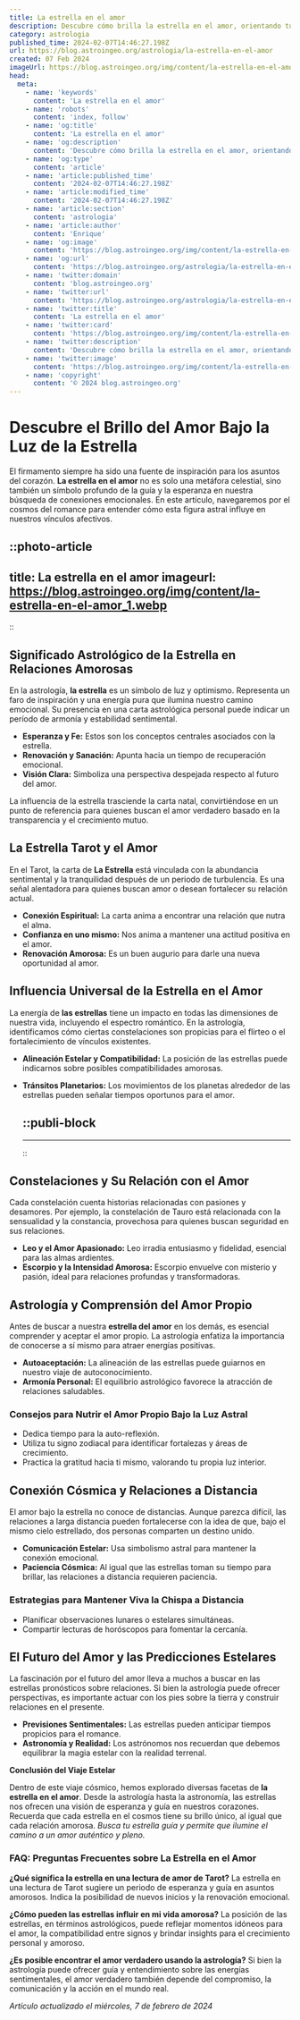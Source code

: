 ```yaml
---
title: La estrella en el amor
description: Descubre cómo brilla la estrella en el amor, orientando tus relaciones hacia la armonía y la felicidad genuina con consejos prácticos.
category: astrologia
published_time: 2024-02-07T14:46:27.198Z
url: https://blog.astroingeo.org/astrologia/la-estrella-en-el-amor
created: 07 Feb 2024
imageUrl: https://blog.astroingeo.org/img/content/la-estrella-en-el-amor_1.webp
head:
  meta:
    - name: 'keywords'
      content: 'La estrella en el amor'
    - name: 'robots'
      content: 'index, follow'
    - name: 'og:title'
      content: 'La estrella en el amor'
    - name: 'og:description'
      content: 'Descubre cómo brilla la estrella en el amor, orientando tus relaciones hacia la armonía y la felicidad genuina con consejos prácticos.'
    - name: 'og:type'
      content: 'article'
    - name: 'article:published_time'
      content: '2024-02-07T14:46:27.198Z'
    - name: 'article:modified_time'
      content: '2024-02-07T14:46:27.198Z'
    - name: 'article:section'
      content: 'astrologia'
    - name: 'article:author'
      content: 'Enrique'
    - name: 'og:image'
      content: 'https://blog.astroingeo.org/img/content/la-estrella-en-el-amor_1.webp'
    - name: 'og:url'
      content: 'https://blog.astroingeo.org/astrologia/la-estrella-en-el-amor'
    - name: 'twitter:domain'
      content: 'blog.astroingeo.org'
    - name: 'twitter:url'
      content: 'https://blog.astroingeo.org/astrologia/la-estrella-en-el-amor'
    - name: 'twitter:title'
      content: 'La estrella en el amor'
    - name: 'twitter:card'
      content: 'https://blog.astroingeo.org/img/content/la-estrella-en-el-amor_1.webp'
    - name: 'twitter:description'
      content: 'Descubre cómo brilla la estrella en el amor, orientando tus relaciones hacia la armonía y la felicidad genuina con consejos prácticos.'
    - name: 'twitter:image'
      content: 'https://blog.astroingeo.org/img/content/la-estrella-en-el-amor_1.webp'
    - name: 'copyright'
      content: '© 2024 blog.astroingeo.org'
---
```

# Descubre el Brillo del Amor Bajo la Luz de la Estrella

El firmamento siempre ha sido una fuente de inspiración para los asuntos del corazón. **La estrella en el amor** no es solo una metáfora celestial, sino también un símbolo profundo de la guía y la esperanza en nuestra búsqueda de conexiones emocionales. En este artículo, navegaremos por el cosmos del romance para entender cómo esta figura astral influye en nuestros vínculos afectivos.


::photo-article
---
title: La estrella en el amor
imageurl: https://blog.astroingeo.org/img/content/la-estrella-en-el-amor_1.webp
---
::


## Significado Astrológico de la Estrella en Relaciones Amorosas

En la astrología, **la estrella** es un símbolo de luz y optimismo. Representa un faro de inspiración y una energía pura que ilumina nuestro camino emocional. Su presencia en una carta astrológica personal puede indicar un período de armonía y estabilidad sentimental.

- **Esperanza y Fe:** Estos son los conceptos centrales asociados con la estrella.
- **Renovación y Sanación:** Apunta hacia un tiempo de recuperación emocional.
- **Visión Clara:** Simboliza una perspectiva despejada respecto al futuro del amor.

La influencia de la estrella trasciende la carta natal, convirtiéndose en un punto de referencia para quienes buscan el amor verdadero basado en la transparencia y el crecimiento mutuo.

## La Estrella Tarot y el Amor

En el Tarot, la carta de **La Estrella** está vinculada con la abundancia sentimental y la tranquilidad después de un periodo de turbulencia. Es una señal alentadora para quienes buscan amor o desean fortalecer su relación actual.

- **Conexión Espiritual:** La carta anima a encontrar una relación que nutra el alma.
- **Confianza en uno mismo:** Nos anima a mantener una actitud positiva en el amor.
- **Renovación Amorosa:** Es un buen augurio para darle una nueva oportunidad al amor.

## Influencia Universal de la Estrella en el Amor

La energía de **las estrellas** tiene un impacto en todas las dimensiones de nuestra vida, incluyendo el espectro romántico. En la astrología, identificamos cómo ciertas constelaciones son propicias para el flirteo o el fortalecimiento de vínculos existentes.

- **Alineación Estelar y Compatibilidad:** La posición de las estrellas puede indicarnos sobre posibles compatibilidades amorosas.
- **Tránsitos Planetarios:** Los movimientos de los planetas alrededor de las estrellas pueden señalar tiempos oportunos para el amor.


  ::publi-block
  ---
  ---
  ::
  
  
## Constelaciones y Su Relación con el Amor

Cada constelación cuenta historias relacionadas con pasiones y desamores. Por ejemplo, la constelación de Tauro está relacionada con la sensualidad y la constancia, provechosa para quienes buscan seguridad en sus relaciones.

- **Leo y el Amor Apasionado:** Leo irradia entusiasmo y fidelidad, esencial para las almas ardientes.
- **Escorpio y la Intensidad Amorosa:** Escorpio envuelve con misterio y pasión, ideal para relaciones profundas y transformadoras.

## Astrología y Comprensión del Amor Propio

Antes de buscar a nuestra **estrella del amor** en los demás, es esencial comprender y aceptar el amor propio. La astrología enfatiza la importancia de conocerse a sí mismo para atraer energías positivas.

- **Autoaceptación:** La alineación de las estrellas puede guiarnos en nuestro viaje de autoconocimiento.
- **Armonía Personal:** El equilibrio astrológico favorece la atracción de relaciones saludables.

### Consejos para Nutrir el Amor Propio Bajo la Luz Astral

- Dedica tiempo para la auto-reflexión.
- Utiliza tu signo zodiacal para identificar fortalezas y áreas de crecimiento.
- Practica la gratitud hacia ti mismo, valorando tu propia luz interior.

## Conexión Cósmica y Relaciones a Distancia

El amor bajo la estrella no conoce de distancias. Aunque parezca difícil, las relaciones a larga distancia pueden fortalecerse con la idea de que, bajo el mismo cielo estrellado, dos personas comparten un destino unido.

- **Comunicación Estelar:** Usa simbolismo astral para mantener la conexión emocional.
- **Paciencia Cósmica:** Al igual que las estrellas toman su tiempo para brillar, las relaciones a distancia requieren paciencia.

### Estrategias para Mantener Viva la Chispa a Distancia

- Planificar observaciones lunares o estelares simultáneas.
- Compartir lecturas de horóscopos para fomentar la cercanía.

## El Futuro del Amor y las Predicciones Estelares

La fascinación por el futuro del amor lleva a muchos a buscar en las estrellas pronósticos sobre relaciones. Si bien la astrología puede ofrecer perspectivas, es importante actuar con los pies sobre la tierra y construir relaciones en el presente.

- **Previsiones Sentimentales:** Las estrellas pueden anticipar tiempos propicios para el romance.
- **Astronomía y Realidad:** Los astrónomos nos recuerdan que debemos equilibrar la magia estelar con la realidad terrenal.

**Conclusión del Viaje Estelar**

Dentro de este viaje cósmico, hemos explorado diversas facetas de **la estrella en el amor**. Desde la astrología hasta la astronomía, las estrellas nos ofrecen una visión de esperanza y guía en nuestros corazones. Recuerda que cada estrella en el cosmos tiene su brillo único, al igual que cada relación amorosa. *Busca tu estrella guía y permite que ilumine el camino a un amor auténtico y pleno.*

### FAQ: Preguntas Frecuentes sobre La Estrella en el Amor

**¿Qué significa la estrella en una lectura de amor de Tarot?**
La estrella en una lectura de Tarot sugiere un periodo de esperanza y guía en asuntos amorosos. Indica la posibilidad de nuevos inicios y la renovación emocional.

**¿Cómo pueden las estrellas influir en mi vida amorosa?**
La posición de las estrellas, en términos astrológicos, puede reflejar momentos idóneos para el amor, la compatibilidad entre signos y brindar insights para el crecimiento personal y amoroso.

**¿Es posible encontrar el amor verdadero usando la astrología?**
Si bien la astrología puede ofrecer guía y entendimiento sobre las energías sentimentales, el amor verdadero también depende del compromiso, la comunicación y la acción en el mundo real.

_Artículo actualizado el miércoles, 7 de febrero de 2024_